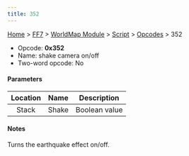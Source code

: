 ```yaml
---
title: 352
---
```


[Home](Main%20Page.md) > [FF7](FF7.md) > [WorldMap Module](FF7/WorldMap%20Module.md) > [Script](FF7/WorldMap%20Module/Script.md) > [Opcodes](FF7/WorldMap%20Module/Script/Opcodes.md) > 352

-   Opcode: **0x352**
-   Name: shake camera on/off
-   Two-word opcode: No

#### Parameters

| Location | Name  |  Description  |
|:--------:|:-----:|:-------------:|
|  Stack   | Shake | Boolean value |

#### Notes

Turns the earthquake effect on/off.
